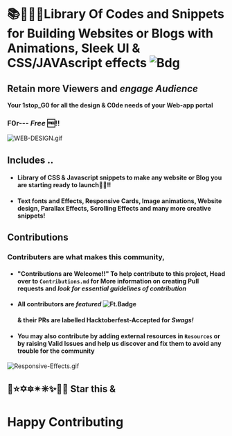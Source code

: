 # 📚📕📗📘Library Of Codes and Snippets for Building Websites or Blogs with Animations, Sleek UI & CSS/JAVAscript effects ![Bdg](https://img.shields.io/apm/l/vim-mode?label=WebsiteLib&logo=https%3A%2F%2Finiko.uz%2Fwp-content%2Fuploads%2F2020%2F06%2Fgraphics.png&logoColor=Lightgreen)
## Retain more Viewers and _engage Audience_<br>
**Your 1stop_G0 for all the design & C0de needs of your Web-app portal** 
### F0r--- _Free_ 🆓!!
![WEB-DESIGN.gif](https://www.inventiva.global/wp-content/uploads/2019/05/Content-Optimised-for-SEO-2.gif)
## Includes ..
* #### Library of CSS & Javascript snippets to make any website or Blog you are starting ready to launch🚀🚀!!
* #### Text fonts and Effects, Responsive Cards, Image animations, Website design, Parallax Effects, Scrolling Effects and many more creative snippets!
## Contributions
### Contributers are what makes this community,
* #### "Contributions are Welcome!!" To help contribute to this project, Head over to `Contributions.md` for More information on creating Pull requests and _look for essential guidelines of contribution_
* #### All contributors are _featured_ ![Ft.Badge](https://img.shields.io/badge/Features-Swag-blue)
  #### & their PRs are labelled Hacktoberfest-Accepted for _Swags!_
* #### You may also contribute by adding external resources in `Resources` or by raising Valid Issues and help us discover and fix them to avoid any trouble for the community

![Responsive-Effects.gif](https://www.inventiva.global/wp-content/uploads/2019/05/Inventiva-Responsive-Web-Design.gif)
## 🌟⭐✡🔯✴✳✨🌠🤩 Star this &
# Happy Contributing
